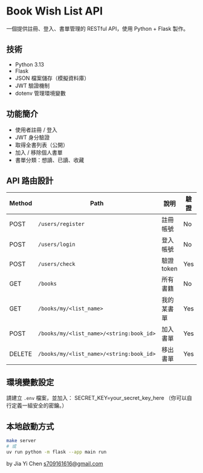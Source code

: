 # Book Wish List API

一個提供註冊、登入、書單管理的 RESTful API，使用 Python + Flask 製作。

## 技術

- Python 3.13
- Flask
- JSON 檔案儲存（模擬資料庫）
- JWT 驗證機制
- dotenv 管理環境變數

## 功能簡介

- 使用者註冊 / 登入
- JWT 身分驗證
- 取得全書列表（公開）
- 加入 / 移除個人書單
- 書單分類：想讀、已讀、收藏

## API 路由設計

| Method | Path                                     | 說明       | 驗證 |
| ------ | ---------------------------------------- | ---------- | ---- |
| POST   | `/users/register`                        | 註冊帳號   | No   |
| POST   | `/users/login`                           | 登入帳號   | No   |
| POST   | `/users/check`                           | 驗證 token | Yes  |
| GET    | `/books`                                 | 所有書籍   | No   |
| GET    | `/books/my/<list_name>`                  | 我的某書單 | Yes  |
| POST   | `/books/my/<list_name>/<string:book_id>` | 加入書單   | Yes  |
| DELETE | `/books/my/<list_name>/<string:book_id>` | 移出書單   | Yes  |

## 環境變數設定

請建立 `.env` 檔案，並加入：
SECRET_KEY=your_secret_key_here
（你可以自行定義一組安全的密鑰。）

## 本地啟動方式

```bash
make server
# 或
uv run python -m flask --app main run
```

by Jia Yi Chen
s709161616@gmail.com
